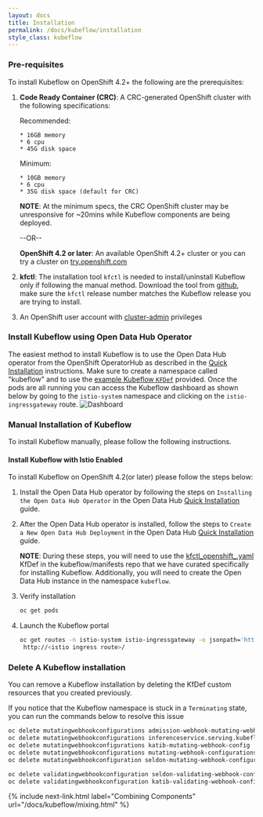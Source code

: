 ```yaml
---
layout: docs
title: Installation
permalink: /docs/kubeflow/installation
style_class: kubeflow
---
```


### Pre-requisites
To install Kubeflow on OpenShift 4.2+ the following are the prerequisites:
1. **Code Ready Container (CRC)**:  A CRC-generated OpenShift cluster with the following specifications:

   Recommended:
   ```
   * 16GB memory
   * 6 cpu
   * 45G disk space
   ```

   Minimum:
   ```
   * 10GB memory
   * 6 cpu
   * 35G disk space (default for CRC)
   ```

   **NOTE**: At the minimum specs, the CRC OpenShift cluster may be unresponsive for ~20mins while Kubeflow components are being deployed.

   --OR--

   **OpenShift 4.2 or later**: An available OpenShift 4.2+ cluster or you can try a cluster on [try.openshift.com](https://try.openshift.com)

1. **kfctl**: The installation tool `kfctl` is needed to install/uninstall Kubeflow only if following the manual method. Download the tool from [github](https://github.com/kubeflow/kubeflow/releases/), make sure the `kfctl` release number matches the Kubeflow release you are trying to install. 

1. An OpenShift user account with [cluster-admin](https://docs.openshift.com/container-platform/4.4/authentication/using-rbac.html#creating-cluster-admin_using-rbac) privileges

### Install Kubeflow using Open Data Hub Operator
The easiest method to install Kubeflow is to use the Open Data Hub operator from the OpenShift OperatorHub as described in the [Quick Installation](../getting-started/beta/quick-installation.md) instructions. Make sure to create a namespace called "kubeflow" and to use the [example Kubeflow `KFDef`](https://github.com/kubeflow/manifests/blob/master/kfdef/kfctl_openshift.v1.2.0.yaml) provided. Once the pods are all running you can access the Kubeflow dashboard as shown below by going to the `istio-system` namespace and clicking on the `istio-ingressgateway` route.
![Dashboard]({{site.baseurl}}/assets/img/pages/docs/kubeflow/kfdashboard.png "Dashboard")

### Manual Installation of Kubeflow
To install Kubeflow manually, please follow the following instructions.

#### Install Kubeflow with Istio Enabled

To install Kubeflow on OpenShift 4.2(or later) please follow the steps below:
1. Install the Open Data Hub operator by following the steps on `Installing the Open Data Hub Operator` in the Open Data Hub [Quick Installation](../getting-started/quick-installation.html#installing-the-open-data-hub-operator) guide.

1. After the Open Data Hub operator is installed, follow the steps to `Create a New Open Data Hub Deployment` in the Open Data Hub [Quick Installation](../getting-started/quick-installation.html#create-a-new-open-data-hub-deployment) guide.

   **NOTE**: During these steps, you will need to use the [kfctl_openshift_<versionnumber>.yaml](https://github.com/kubeflow/manifests/tree/master/kfdef) KfDef in the kubeflow/manifests repo that we have curated specifically for installing Kubeflow. Additionally, you will need to create the Open Data Hub instance in the namespace `kubeflow`.

1. Verify installation
    ```bash
    oc get pods
    ```

1. Launch the Kubeflow portal
    ```bash
    oc get routes -n istio-system istio-ingressgateway -o jsonpath='http://{.spec.host}/'
     http://<istio ingress route>/
    ```

### Delete A Kubeflow installation
You can remove a Kubeflow installation by deleting the KfDef custom resources that you created previously.

If you notice that the Kubeflow namespace is stuck in a `Terminating` state, you can run the commands below to resolve this issue

```bash
oc delete mutatingwebhookconfigurations admission-webhook-mutating-webhook-configuration
oc delete mutatingwebhookconfigurations inferenceservice.serving.kubeflow.org
oc delete mutatingwebhookconfigurations katib-mutating-webhook-config
oc delete mutatingwebhookconfigurations mutating-webhook-configurations
oc delete mutatingwebhookconfiguration seldon-mutating-webhook-configuration-kubeflow

oc delete validatingwebhookconfiguration seldon-validating-webhook-configuration-kubeflow
oc delete validatingwebhookconfiguration katib-validating-webhook-config
```

{% include next-link.html label="Combining Components" url="/docs/kubeflow/mixing.html" %}
